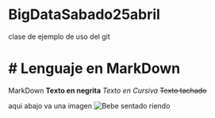 # BigDataSabado25abril
clase de ejemplo de uso del git

# # Lenguaje en MarkDown
MarkDown
**Texto en negrita**
*Texto en Cursiva*
~~Texto tachado~~


aqui abajo va una imagen
![Bebe sentado riendo](https://www.bbmundo.com/wp-content/uploads/2019/03/8-senales-y-emociones-de-un-bebe-de-hasta-seis-meses-798x515.jpg)
